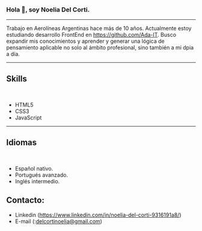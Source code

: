 ### Hola 👋, soy Noelia Del Corti.

---

Trabajo en Aerolíneas Argentinas hace más de 10 años.
Actualmente estoy estudiando desarrollo FrontEnd en https://github.com/Ada-IT.
Busco expandir mis conocimientos y aprender y generar una lógica de pensamiento aplicable no solo al ámbito profesional, sino también a mi dpia a día.

---

## Skills

<br>

- HTML5
- CSS3
- JavaScript

---

## Idiomas

<br>

- Español nativo.
- Portugués avanzado.
- Inglés intermedio.

## Contacto:
- Linkedin (https://www.linkedin.com/in/noelia-del-corti-9316191a8/)
- E-mail (:delcortinoelia@gmail.com)
